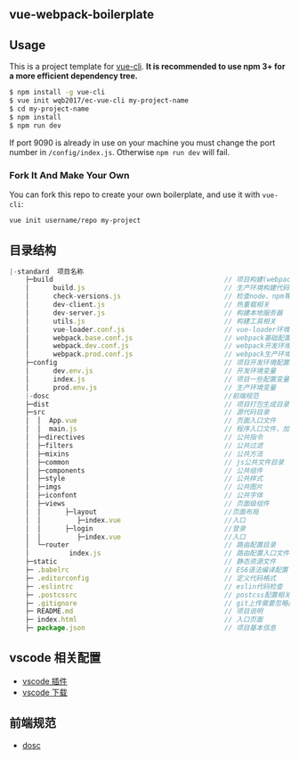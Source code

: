 ## vue-webpack-boilerplate

## Usage

This is a project template for [vue-cli](https://github.com/vuejs/vue-cli). **It is recommended to use npm 3+ for a more efficient dependency tree.**

```bash
$ npm install -g vue-cli
$ vue init wqb2017/ec-vue-cli my-project-name
$ cd my-project-name
$ npm install
$ npm run dev
```

If port 9090 is already in use on your machine you must change the port number in `/config/index.js`. Otherwise `npm run dev` will fail.

### Fork It And Make Your Own

You can fork this repo to create your own boilerplate, and use it with `vue-cli`:

```bash
vue init username/repo my-project
```

## 目录结构

```javascript
|-standard  项目名称
    ├─build                                           // 项目构建(webpack)相关代码
    │      build.js                                   // 生产环境构建代码
    │      check-versions.js                          // 检查node、npm等版本
    │      dev-client.js                              // 热重载相关
    │      dev-server.js                              // 构建本地服务器
    │      utils.js                                   // 构建工具相关
    │      vue-loader.conf.js                         // vue-loader环境配置
    │      webpack.base.conf.js                       // webpack基础配置
    │      webpack.dev.conf.js                        // webpack开发环境配置
    │      webpack.prod.conf.js                       // webpack生产环境配置
    ├─config                                          // 项目开发环境配置
    │      dev.env.js                                 // 开发环境变量
    │      index.js                                   // 项目一些配置变量
    │      prod.env.js                                // 生产环境变量
    |-dosc                                            //前端规范
    ├─dist                                            // 项目打包生成目录
    ├─src                                             // 源代码目录
    │  │  App.vue                                     // 页面入口文件
    │  │  main.js                                     // 程序入口文件，加载各种公共组件
    │  ├─directives                                   // 公共指令
    │  ├─filters                                      // 公共过滤
    │  ├─mixins                                       // 公共方法
    │  ├─common                                       // js公共文件目录
    │  ├─components                                   // 公共组件
    │  ├─style                                        // 公共样式
    │  ├─imgs                                         // 公共图片
    │  ├─iconfont                                     // 公共字体
    │  ├─views                                        // 页面级组件
    │  │      ├─layout                                //页面布局
    │  │         ├─index.vue                          //入口
    │  │      ├─login                                 //登录
    │  │         ├─index.vue                          //入口
    │  └─router                                       // 路由配置目录
    │          index.js                               // 路由配置入口文件
    ├─static                                          // 静态资源文件
    ├─ .babelrc                                       // ES6语法编译配置
    ├─ .editorconfig                                  // 定义代码格式
    ├─ .eslintrc                                      // eslin代码检查
    ├─ .postcssrc                                     // postcss配置相关
    ├─ .gitignore                                     // git上传需要忽略的文件格式
    ├─ README.md                                      // 项目说明
    ├─ index.html                                     // 入口页面
    ├─ package.json                                   // 项目基本信息
```

## vscode 相关配置

* [vscode 插件](https://github.com/wqb2017/vscode-plugins)
* [vscode 下载](https://code.visualstudio.com/)

## 前端规范

* [dosc](https://github.com/wqb2017/ec-vue-cli-tpl/tree/master/template/dosc)
